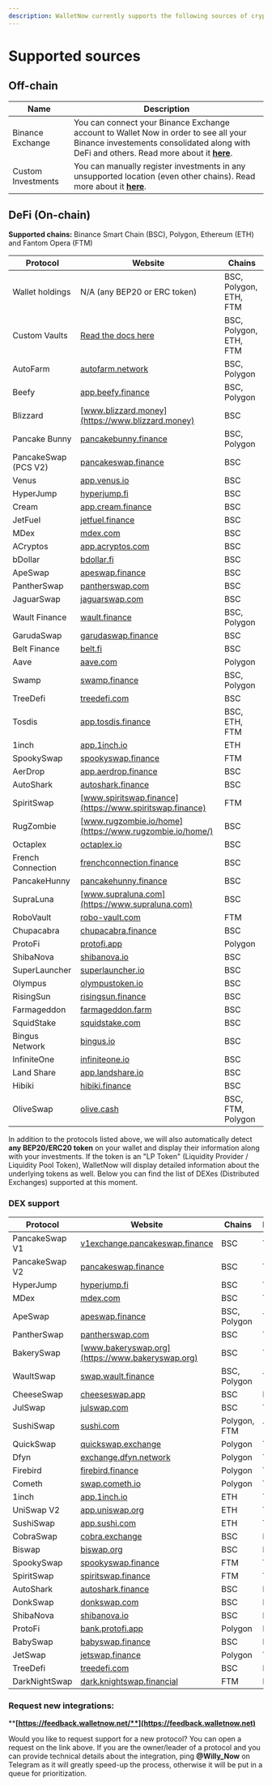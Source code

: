 ```yaml
---
description: WalletNow currently supports the following sources of crypto investments
---
```


# Supported sources

## Off-chain

| Name               | Description                                                                                                                                                                                                                 |
| ------------------ | --------------------------------------------------------------------------------------------------------------------------------------------------------------------------------------------------------------------------- |
| Binance Exchange   | You can connect your Binance Exchange account to Wallet Now in order to see all your Binance investements consolidated along with DeFi and others. Read more about it [**here**](features/binance-exchange-integration.md). |
| Custom Investments | You can manually register investments in any unsupported location (even other chains). Read more about it [**here**](features/custom-investments.md).                                                                       |

## DeFi (On-chain)

**Supported chains:** Binance Smart Chain (BSC), Polygon, Ethereum (ETH) and Fantom Opera (FTM)

| Protocol             | Website                                                      | Chains                 |
| -------------------- | ------------------------------------------------------------ | ---------------------- |
| Wallet holdings      | N/A (any BEP20 or ERC token)                                 | BSC, Polygon, ETH, FTM |
| Custom Vaults        | [Read the docs here](features/custom-vaults.md)              | BSC, Polygon, ETH, FTM |
| AutoFarm             | [autofarm.network](https://autofarm.network)                 | BSC, Polygon           |
| Beefy                | [app.beefy.finance](https://app.beefy.finance)               | BSC, Polygon           |
| Blizzard             | [www.blizzard.money](https://www.blizzard.money)             | BSC                    |
| Pancake Bunny        | [pancakebunny.finance](https://pancakebunny.finance)         | BSC, Polygon           |
| PancakeSwap (PCS V2) | [pancakeswap.finance](https://pancakeswap.finance)           | BSC                    |
| Venus                | [app.venus.io](https://app.venus.io)                         | BSC                    |
| HyperJump            | [hyperjump.fi](https://hyperjump.fi)                         | BSC                    |
| Cream                | [app.cream.finance](https://app.cream.finance)               | BSC                    |
| JetFuel              | [jetfuel.finance](https://jetfuel.finance)                   | BSC                    |
| MDex                 | [mdex.com](https://mdex.com)                                 | BSC                    |
| ACryptos             | [app.acryptos.com](https://app.acryptos.com)                 | BSC                    |
| bDollar              | [bdollar.fi](https://bdollar.fi)                             | BSC                    |
| ApeSwap              | [apeswap.finance](https://apeswap.finance)                   | BSC                    |
| PantherSwap          | [pantherswap.com](https://pantherswap.com)                   | BSC                    |
| JaguarSwap           | [jaguarswap.com](https://jaguarswap.com/staking)             | BSC                    |
| Wault Finance        | [wault.finance](https://wault.finance)                       | BSC, Polygon           |
| GarudaSwap           | [garudaswap.finance](https://garudaswap.finance)             | BSC                    |
| Belt Finance         | [belt.fi](https://belt.fi)                                   | BSC                    |
| Aave                 | [aave.com](https://aave.com)                                 | Polygon                |
| Swamp                | [swamp.finance](https://swamp.finance)                       | BSC, Polygon           |
| TreeDefi             | [treedefi.com](http://treedefi.com)                          | BSC                    |
| Tosdis               | [app.tosdis.finance](https://app.tosdis.finance)             | BSC, ETH, FTM          |
| 1inch                | [app.1inch.io](https://app.1inch.io)                         | ETH                    |
| SpookySwap           | [spookyswap.finance](https://spookyswap.finance)             | FTM                    |
| AerDrop              | [app.aerdrop.finance](https://app.aerdrop.finance/farms)     | BSC                    |
| AutoShark            | [autoshark.finance](https://autoshark.finance)               | BSC                    |
| SpiritSwap           | [www.spiritswap.finance](https://www.spiritswap.finance)     | FTM                    |
| RugZombie            | [www.rugzombie.io/home](https://www.rugzombie.io/home/)      | BSC                    |
| Octaplex             | [octaplex.io](https://octaplex.io)                           | BSC                    |
| French Connection    | [frenchconnection.finance](https://frenchconnection.finance) | BSC                    |
| PancakeHunny         | [pancakehunny.finance](https://pancakehunny.finance)         | BSC                    |
| SupraLuna            | [www.supraluna.com](https://www.supraluna.com)               | BSC                    |
| RoboVault            | [robo-vault.com](https://robo-vault.com)                     | FTM                    |
| Chupacabra           | [chupacabra.finance](https://chupacabra.finance)             | BSC                    |
| ProtoFi              | [protofi.app](https://protofi.app)                           | Polygon                |
| ShibaNova            | [shibanova.io](https://shibanova.io)                         | BSC                    |
| SuperLauncher        | [superlauncher.io](https://superlauncher.io)                 | BSC                    |
| Olympus              | [olympustoken.io](https://olympustoken.io)                   | BSC                    |
| RisingSun            | [risingsun.finance](https://risingsun.finance)               | BSC                    |
| Farmageddon          | [farmageddon.farm](https://farmageddon.farm)                 | BSC                    |
| SquidStake           | [squidstake.com](https://squidstake.com)                     | BSC                    |
| Bingus Network       | [bingus.io](https://bingus.io)                               | BSC                    |
| InfiniteOne          | [infiniteone.io](https://infiniteone.io)                     | BSC                    |
| Land Share           | [app.landshare.io](https://app.landshare.io)                 | BSC                    |
| Hibiki               | [hibiki.finance](https://hibiki.finance)                     | BSC                    |
| OliveSwap            | [olive.cash](https://olive.cash)                             | BSC, FTM, Polygon      |

In addition to the protocols listed above, we will also automatically detect **any BEP20/ERC20 token** on your wallet and display their information along with your investments. If the token is an "LP Token" (Liquidity Provider / Liquidity Pool Token), WalletNow will display detailed information about the underlying tokens as well. Below you can find the list of DEXes (Distributed Exchanges) supported at this moment.

### DEX support

| Protocol       | Website                                                                  | Chains       | Prices? |
| -------------- | ------------------------------------------------------------------------ | ------------ | ------- |
| PancakeSwap V1 | [v1exchange.pancakeswap.finance](https://v1exchange.pancakeswap.finance) | BSC          | Yes ✅   |
| PancakeSwap V2 | [pancakeswap.finance](https://pancakeswap.finance)                       | BSC          | Yes ✅   |
| HyperJump      | [hyperjump.fi](https://hyperjump.fi)                                     | BSC          | Yes ✅   |
| MDex           | [mdex.com](https://mdex.com)                                             | BSC          | Yes ✅   |
| ApeSwap        | [apeswap.finance](https://apeswap.finance)                               | BSC, Polygon | Yes ✅   |
| PantherSwap    | [pantherswap.com](https://pantherswap.com)                               | BSC          | Yes ✅   |
| BakerySwap     | [www.bakeryswap.org](https://www.bakeryswap.org)                         | BSC          | Yes ✅   |
| WaultSwap      | [swap.wault.finance](https://swap.wault.finance/#/swap)                  | BSC, Polygon | Yes ✅   |
| CheeseSwap     | [cheeseswap.app](https://cheeseswap.app)                                 | BSC          | No      |
| JulSwap        | [julswap.com](https://julswap.com)                                       | BSC          | Yes ✅   |
| SushiSwap      | [sushi.com](https://sushi.com)                                           | Polygon, FTM | Yes ✅   |
| QuickSwap      | [quickswap.exchange](https://quickswap.exchange/#/swap)                  | Polygon      | Yes ✅   |
| Dfyn           | [exchange.dfyn.network](https://exchange.dfyn.network)                   | Polygon      | Yes ✅   |
| Firebird       | [firebird.finance](https://firebird.finance)                             | Polygon      | Yes ✅   |
| Cometh         | [swap.cometh.io](https://swap.cometh.io)                                 | Polygon      | Yes ✅   |
| 1inch          | [app.1inch.io](https://app.1inch.io)                                     | ETH          | Yes ✅   |
| UniSwap V2     | [app.uniswap.org](https://app.uniswap.org)                               | ETH          | Yes ✅   |
| SushiSwap      | [app.sushi.com](https://app.sushi.com)                                   | ETH          | Yes ✅   |
| CobraSwap      | [cobra.exchange](https://cobra.exchange)                                 | BSC          | No      |
| Biswap         | [biswap.org](https://biswap.org)                                         | BSC          | No      |
| SpookySwap     | [spookyswap.finance](https://spookyswap.finance)                         | FTM          | Yes ✅   |
| SpiritSwap     | [spiritswap.finance](https://app.spiritswap.finance/#/)                  | FTM          | Yes ✅   |
| AutoShark      | [autoshark.finance](https://autoshark.finance/swap)                      | BSC          | No      |
| DonkSwap       | [donkswap.com](https://donkswap.com)                                     | BSC          | No      |
| ShibaNova      | [shibanova.io](https://shibanova.io)                                     | BSC          | No      |
| ProtoFi        | [bank.protofi.app](https://bank.protofi.app)                             | Polygon      | No      |
| BabySwap       | [babyswap.finance](https://home.babyswap.finance)                        | BSC          | No      |
| JetSwap        | [jetswap.finance](https://jetswap.finance)                               | Polygon      | Yes ✅   |
| TreeDefi       | [treedefi.com](https://treedefi.com)                                     | BSC          | No      |
| DarkNightSwap  | [dark.knightswap.financial](https://dark.knightswap.financial)           | FTM          | No      |

### **Request new integrations:**

****[**https://feedback.walletnow.net/**](https://feedback.walletnow.net)****

Would you like to request support for a new protocol? You can open a request on the link above. If you are the owner/leader of a protocol and you can provide technical details about the integration, ping **@Willy\_Now** on Telegram as it will greatly speed-up the process, otherwise it will be put in a queue for prioritization.

##

